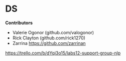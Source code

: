 # DS

**Contributors**

- Valerie Ogonor (github.com/valogonor)
- Rick Clayton (github.com/rick1270)
- Zarrina https://github.com/zarrinan

https://trello.com/b/dYqi3o15/labs12-support-group-nlp

